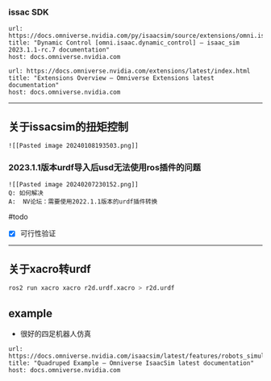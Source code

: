 ### issac SDK
```cardlink
url: https://docs.omniverse.nvidia.com/py/isaacsim/source/extensions/omni.isaac.dynamic_control/docs/index.html
title: "Dynamic Control [omni.isaac.dynamic_control] — isaac_sim 2023.1.1-rc.7 documentation"
host: docs.omniverse.nvidia.com
```
```cardlink
url: https://docs.omniverse.nvidia.com/extensions/latest/index.html
title: "Extensions Overview — Omniverse Extensions latest documentation"
host: docs.omniverse.nvidia.com
```

---

## 关于issacsim的扭矩控制

	![[Pasted image 20240108193503.png]]

### 2023.1.1版本urdf导入后usd无法使用ros插件的问题
	![[Pasted image 20240207230152.png]]
	Q: 如何解决
	A:  NV论坛：需要使用2022.1.1版本的urdf插件转换

#todo
- [x] 可行性验证

---

## 关于xacro转urdf
``` bash
ros2 run xacro xacro r2d.urdf.xacro > r2d.urdf
```
## example

* 很好的四足机器人仿真
```cardlink
url: https://docs.omniverse.nvidia.com/isaacsim/latest/features/robots_simulation/ext_omni_isaac_quadruped.html
title: "Quadruped Example — Omniverse IsaacSim latest documentation"
host: docs.omniverse.nvidia.com
```
